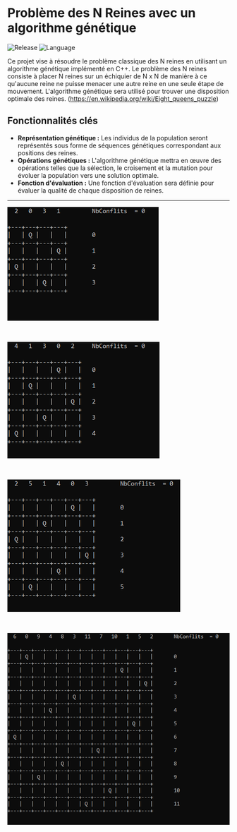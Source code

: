 # Problème des N Reines avec un algorithme génétique

![Release](https://img.shields.io/badge/Release-v1.0.0-blueviolet)
![Language](https://img.shields.io/badge/Language-C++-blue)

Ce projet vise à résoudre le problème classique des N reines en utilisant un algorithme génétique implémenté en C++. Le problème des N reines consiste à placer N reines sur un échiquier de N x N de manière à ce qu'aucune reine ne puisse menacer une autre reine en une seule étape de mouvement. L'algorithme génétique sera utilisé pour trouver une disposition optimale des reines. (https://en.wikipedia.org/wiki/Eight_queens_puzzle)

## Fonctionnalités clés

- **Représentation génétique :** Les individus de la population seront représentés sous forme de séquences génétiques correspondant aux positions des reines.
- **Opérations génétiques :** L'algorithme génétique mettra en œuvre des opérations telles que la sélection, le croisement et la mutation pour évoluer la population vers une solution optimale.
- **Fonction d'évaluation :** Une fonction d'évaluation sera définie pour évaluer la qualité de chaque disposition de reines.

---

![Image1](assets/4x4.png)

<br />

![Image2](assets/5x5.png)

<br />

![Image3](assets/6x6.png)

<br />

![Image4](assets/12x12.png)

